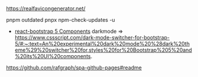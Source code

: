 https://realfavicongenerator.net/

pnpm outdated
pnpx npm-check-updates -u  

* [react-bootstrap 5 Components](https://react-bootstrap.github.io/components/alerts)
darkmode => https://www.cssscript.com/dark-mode-switcher-for-bootstrap-5/#:~:text=An%20experimental%20dark%20mode%20%28dark%20theme%29%20switcher%20for,styles%20for%20Bootstrap%205%20and%20its%20UI%20components.

https://github.com/rafgraph/spa-github-pages#readme